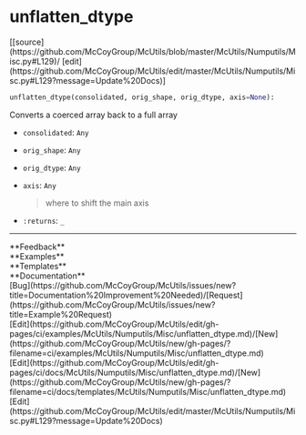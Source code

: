 # <a id="McUtils.Numputils.Misc.unflatten_dtype">unflatten_dtype</a>
<div class="docs-source-link" markdown="1">
[[source](https://github.com/McCoyGroup/McUtils/blob/master/McUtils/Numputils/Misc.py#L129)/
[edit](https://github.com/McCoyGroup/McUtils/edit/master/McUtils/Numputils/Misc.py#L129?message=Update%20Docs)]
</div>

```python
unflatten_dtype(consolidated, orig_shape, orig_dtype, axis=None): 
```
Converts a coerced array back to a full array
  - `consolidated`: `Any`
    > 
  - `orig_shape`: `Any`
    > 
  - `orig_dtype`: `Any`
    > 
  - `axis`: `Any`
    > where to shift the main axis
  - `:returns`: `_`
    > 











---


<div markdown="1" class="text-secondary">
<div class="container">
  <div class="row">
   <div class="col" markdown="1">
**Feedback**   
</div>
   <div class="col" markdown="1">
**Examples**   
</div>
   <div class="col" markdown="1">
**Templates**   
</div>
   <div class="col" markdown="1">
**Documentation**   
</div>
   <div class="col" markdown="1">
   
</div>
   <div class="col" markdown="1">
   
</div>
   <div class="col" markdown="1">
   
</div>
</div>
  <div class="row">
   <div class="col" markdown="1">
[Bug](https://github.com/McCoyGroup/McUtils/issues/new?title=Documentation%20Improvement%20Needed)/[Request](https://github.com/McCoyGroup/McUtils/issues/new?title=Example%20Request)   
</div>
   <div class="col" markdown="1">
[Edit](https://github.com/McCoyGroup/McUtils/edit/gh-pages/ci/examples/McUtils/Numputils/Misc/unflatten_dtype.md)/[New](https://github.com/McCoyGroup/McUtils/new/gh-pages/?filename=ci/examples/McUtils/Numputils/Misc/unflatten_dtype.md)   
</div>
   <div class="col" markdown="1">
[Edit](https://github.com/McCoyGroup/McUtils/edit/gh-pages/ci/docs/McUtils/Numputils/Misc/unflatten_dtype.md)/[New](https://github.com/McCoyGroup/McUtils/new/gh-pages/?filename=ci/docs/templates/McUtils/Numputils/Misc/unflatten_dtype.md)   
</div>
   <div class="col" markdown="1">
[Edit](https://github.com/McCoyGroup/McUtils/edit/master/McUtils/Numputils/Misc.py#L129?message=Update%20Docs)   
</div>
   <div class="col" markdown="1">
   
</div>
   <div class="col" markdown="1">
   
</div>
   <div class="col" markdown="1">
   
</div>
</div>
</div>
</div>